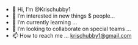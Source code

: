 - 👋 Hi, I’m @Krischubby1
- 👀 I’m interested in new things $ people...
- 🌱 I’m currently learning ...
- 💞️ I’m looking to collaborate on special teams ...
- 📫 How to reach me ... krischubby1@gmail.com

<!---
Krischubby1/Krischubby1 is a ✨ special ✨ repository because its `README.md` (this file) appears on your GitHub profile.
You can click the Preview link to take a look at your changes.
--->
